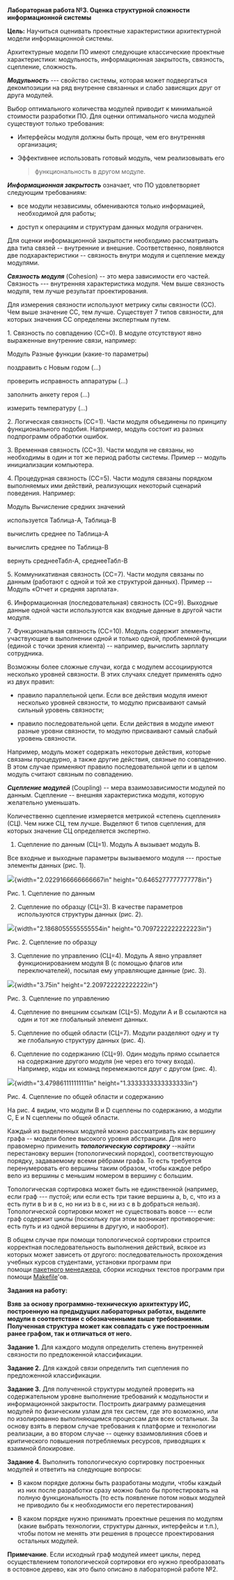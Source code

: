**Лабораторная работа №3. Оценка структурной сложности информационной
системы**

**Цель:** Научиться оценивать проектные характеристики архитектурной
модели информационной системы.

Архитектурные модели ПО имеют следующие классические проектные
характеристики: модульность, информационная закрытость, связность,
сцепление, сложность.

***Модульност**ь* --- свойство системы, которая может подвергаться
декомпозиции на ряд внутренне связанных и слабо зависящих друг от друга
модулей.

Выбор оптимального количества модулей приводит к минимальной стоимости
разработки ПО. Для оценки оптимального числа модулей существуют только
требования:

-   Интерфейсы модуля должны быть проще, чем его внутренняя организация;

-   Эффективнее использовать готовый модуль, чем реализовывать его
    > функциональность в другом модуле.

***Информационная закрытость*** означает, что ПО удовлетворяет следующим
требованиям:

-   все модули независимы, обмениваются только информацией, необходимой
    для работы;

-   доступ к операциям и структурам данных модуля ограничен.

Для оценки информационной закрытости необходимо рассматривать два типа
связей -- внутренние и внешние. Соответственно, появляются две
подхарактеристики -- связность внутри модуля и сцепление между модулями.

***Связность модуля*** (Cohesion) -- это мера зависимости его частей.
Связность --- внутренняя характеристика модуля. Чем выше связность
модуля, тем лучше результат проектирования.

Для измерения связности используют метрику силы связности (СС). Чем выше
значение СС, тем лучше. Существует 7 типов связности, для которых
значения СС определены экспертным путем.

1\. Связность по совпадению (СС=0). В модуле отсутствуют явно выраженные
внутренние связи, например:

Модуль Разные функции (какие-то параметры)

поздравить с Новым годом (\...)

проверить исправность аппаратуры (\...)

заполнить анкету героя (\...)

измерить температуру (\...)

2\. Логическая связность (СС=1). Части модуля объединены по принципу
функционального подобия. Например, модуль состоит из разных подпрограмм
обработки ошибок.

3\. Временная связность (СС=3). Части модуля не связаны, но необходимы в
один и тот же период работы системы. Пример -- модуль инициализации
компьютера.

4\. Процедурная связность (СС=5). Части модуля связаны порядком
выполняемых ими действий, реализующих некоторый сценарий поведения.
Например:

Модуль Вычисление средних значений

используется Таблица-А, Таблица-В

вычислить среднее по Таблица-А

вычислить среднее по Таблица-В

вернуть среднееТабл-А, среднееТабл-В

5\. Коммуникативная связность (СС=7). Части модуля связаны по данным
(работают с одной и той же структурой данных). Пример -- Модуль «Отчет и
средняя зарплата».

6\. Информационная (последовательная) связность (СС=9). Выходные данные
одной части используются как входные данные в другой части модуля.

7\. Функциональная связность (СС=10). Модуль содержит элементы,
участвующие в выполнении одной и только одной, проблемной функции
(единой с точки зрения клиента) -- например, вычислить зарплату
сотрудника.

Возможны более сложные случаи, когда с модулем ассоциируются несколько
уровней связности. В этих случаях следует применять одно из двух правил:

-   правило параллельной цепи. Если все действия модуля имеют несколько
    уровней связности, то модулю присваивают самый сильный уровень
    связности;

-   правило последовательной цепи. Если действия в модуле имеют разные
    уровни связности, то модулю присваивают самый слабый уровень
    связности.

Например, модуль может содержать некоторые действия, которые связаны
процедурно, а также другие действия, связные по совпадению. В этом
случае применяют правило последовательной цепи и в целом модуль считают
связным по совпадению.

***Сцепление модулей*** (Coupling) -- мера взаимозависимости модулей по
данным. Сцепление -- внешняя характеристика модуля, которую желательно
уменьшать.

Количественно сцепление измеряется метрикой «степень сцепления» (СЦ).
Чем ниже СЦ, тем лучше. Выделяют 6 типов сцепления, для которых значение
СЦ определяется экспертно.

1.  Сцепление по данным (СЦ=1). Модуль А вызывает модуль В.

Все входные и выходные параметры вызываемого модуля --- простые элементы
данных (рис. 1).

![](./lab-task-3//media/image4.png){width="2.0229166666666667in"
height="0.6465277777777778in"}

Рис. 1. Сцепление по данным

2.  Сцепление по образцу (СЦ=3). В качестве параметров используются
    структуры данных (рис. 2).

![](./lab-task-3//media/image1.png){width="2.1868055555555554in"
height="0.7097222222222223in"}

Рис. 2. Сцепление по образцу

3.  Сцепление по управлению (СЦ=4). Модуль А явно управляет
    функционированием модуля В (с помощью флагов или переключателей),
    посылая ему управляющие данные (рис. 3).

![](./lab-task-3//media/image3.png){width="3.75in"
height="2.209722222222222in"}

Рис. 3. Сцепление по управлению

4.  Сцепление по внешним ссылкам (СЦ=5). Модули А и В ссылаются на один
    и тот же глобальный элемент данных.

5.  Сцепление по общей области (СЦ=7). Модули разделяют одну и ту же
    глобальную структуру данных (рис. 4).

6.  Сцепление по содержанию (СЦ=9). Один модуль прямо ссылается на
    содержание другого модуля (не через его точку входа). Например, коды
    их команд перемежаются друг с другом (рис. 4).

![](./lab-task-3//media/image2.png){width="3.479861111111111in"
height="1.3333333333333333in"}

Рис. 4. Сцепление по общей области и содержанию

На рис. 4 видим, что модули В и D сцеплены по содержанию, а модули С, Е
и N сцеплены по общей области.

Каждый из выделенных модулей можно рассматривать как вершину графа --
модели более высокого уровня абстракции. Для него правомерно применить
***топологическую сортировку*** --найти перестановку вершин
(топологический порядок), соответствующую порядку, задаваемому всеми
рёбрами графа. То есть требуется перенумеровать его вершины таким
образом, чтобы каждое ребро вело из вершины с меньшим номером в вершину
с большим.

Топологическая сортировка может быть не единственной (например, если
граф --- пустой; или если есть три такие вершины a, b, c, что из a есть
пути в b и в c, но ни из b в c, ни из c в b добраться нельзя).
Топологической сортировки может не существовать вовсе --- если граф
содержит циклы (поскольку при этом возникает противоречие: есть путь и
из одной вершины в другую, и наоборот).

В общем случае при помощи топологической сортировки строится корректная
последовательность выполнения действий, всякое из которых может зависеть
от другого: последовательность прохождения учебных курсов студентами,
установки программ при помощи [пакетного
менеджера](http://ru.wikipedia.org/wiki/%D0%9F%D0%B0%D0%BA%D0%B5%D1%82%D0%BD%D1%8B%D0%B9_%D0%BC%D0%B5%D0%BD%D0%B5%D0%B4%D0%B6%D0%B5%D1%80),
сборки исходных текстов программ при
помощи [Makefile](http://ru.wikipedia.org/wiki/Makefile)\'ов.

**Задания на работу:**

**Взяв за основу программно-техническую архитектуру ИС, построенную на
предыдущих лабораторных работах, выделите модули в соответствии с
обозначенными выше требованиями. Полученная структура может как
совпадать с уже построенным ранее графом, так и отличаться от него.**

**Задание 1.** Для каждого модуля определить степень внутренней
связности по предложенной классификации.

**Задание 2.** Для каждой связи определить тип сцепления по предложенной
классификации.

**Задание 3.** Для полученной структуры модулей проверить на
содержательном уровне выполнение требований к модульности и
информационной закрытости. Построить диаграмму размещения модулей по
физическим узлам для тех систем, где это возможно, или по изолированно
выполняющимся процессам для всех остальных. За основу взять в первом
случае требования к платформе и технологии реализации, а во втором
случае -- оценку взаимовлияния сбоев и критического повышения
потребляемых ресурсов, приводящих к взаимной блокировке.

**Задание 4.** Выполнить топологическую сортировку построенных модулей и
ответить на следующие вопросы:

-   В каком порядке должны быть разработаны модули, чтобы каждый из них
    после разработки сразу можно было бы протестировать на полную
    функциональность (то есть появление потом новых модулей не приводило
    бы к необходимости его перетестирования)

-   В каком порядке нужно принимать проектные решения по модулям (какие
    выбрать технологии, структуры данных, интерфейсы и т.п.), чтобы
    потом не менять эти решения в процессе проектирования остальных
    модулей.

**Примечание**. Если исходный граф модулей имеет циклы, перед
осуществлением топологической сортировки его нужно преобразовать в
остовное дерево, как это было описано в лабораторной работе №2.
